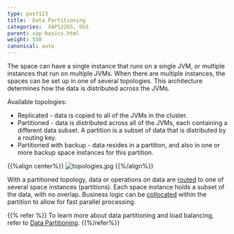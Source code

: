 ```yaml
---
type: post123
title:  Data Partitioning
categories:  XAP122GS, OSS
parent: xap-basics.html
weight: 550
canonical: auto
---
```



The space can have a single instance that runs on a single JVM, or multiple instances that run on multiple JVMs. When there are multiple instances, the spaces can be set up in one of several topologies. This architecture determines how the data is distributed across the JVMs. 

Available topologies:

* Replicated - data is copied to all of the JVMs in the cluster.
* Partitioned - data is distributed across all of the JVMs, each containing a different data subset. A partition is a subset of data that is distributed by a routing key.
* Partitioned with backup - data resides in a partition, and also in one or more backup space instances for this partition.


{{%align center%}}
![topologies.jpg](/attachment_files/topologies.jpg)
{{%/align%}}

With a partitioned topology, data or operations on data are [routed](../dev-java/routing-in-partitioned-spaces.html) to one of several space instances (partitions). Each space instance holds a subset of the data, with no overlap. Business logic can be [collocated](/sbp/data-collocation-deployment-topology.html) within the partition to allow for fast parallel processing.

{{% refer %}}
To learn more about data partitioning and load balancing, refer to [Data Partitioning](../admin/data-partitioning.html).
{{%/refer%}}


